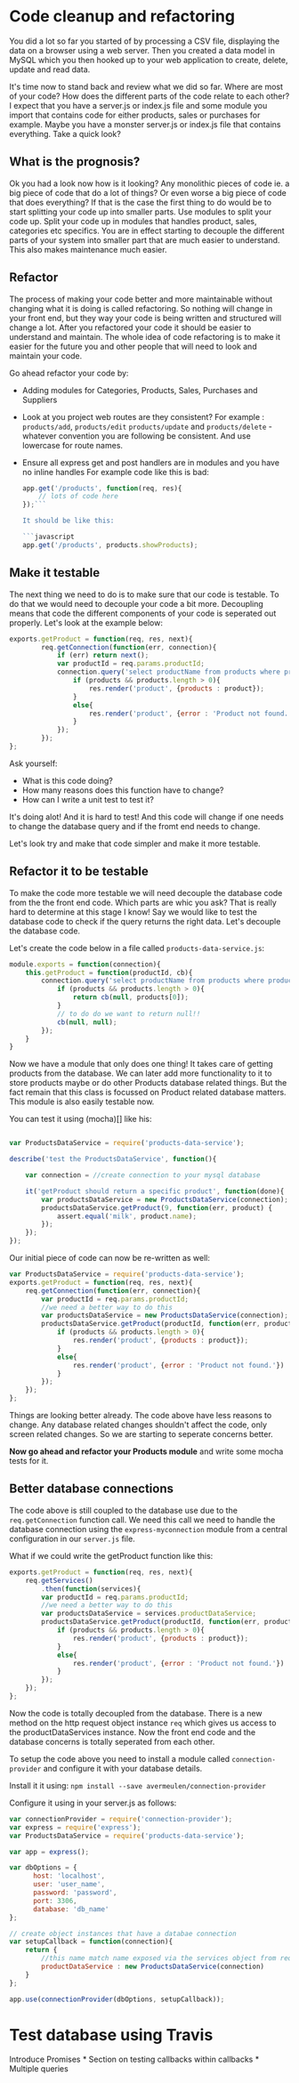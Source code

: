 # Code cleanup and refactoring

You did a lot so far you started of by processing a CSV file, displaying the data on a browser using a web server. Then you created a data model in MySQL which you then hooked up to your web application to create, delete, update and read data.

It's time now to stand back and review what we did so far. Where are most of your code? How does the different parts of the code relate to each other? I expect that you have a server.js or index.js file and some module you import that contains code for either products, sales or purchases for example. Maybe you have a monster server.js or index.js file that contains everything. Take a quick look?

## What is the prognosis?

Ok you had a look now how is it looking? Any monolithic pieces of code ie. a big piece of code that do a lot of things? Or even worse a big piece of code that does everything? If that is the case the first thing to do would be to start splitting your code up into smaller parts. Use modules to split your code up. Split your code up in modules that handles product, sales, categories etc specifics. You are in effect starting to decouple the different parts of your system into smaller part that are much easier to understand. This also makes maintenance much easier.

## Refactor

The process of making your code better and more maintainable without changing what it is doing is called refactoring. So nothing will change in your front end, but they way your code is being written and structured will change a lot. After you refactored your code it should be easier to understand and maintain. The whole idea of code refactoring is to make it easier for the future you and other people that will need to look and maintain your code.

Go ahead refactor your code by:
* Adding modules for Categories, Products, Sales, Purchases and Suppliers
* Look at you project web routes are they consistent? For example : `products/add`, `products/edit` `products/update` and `products/delete` - whatever convention you are following be consistent. And use lowercase for route names.
* Ensure all express get and post handlers are in modules and you have no inline handles For example code like this is bad:

    ```javascript
    app.get('/products', function(req, res){
        // lots of code here
    });```

    It should be like this:

    ```javascript
    app.get('/products', products.showProducts);
    ```


## Make it testable

The next thing we need to do is to make sure that our code is testable. To do that we would need to decouple your code a bit more. Decoupling means that code the different components of your code is seperated out properly. Let's look at the example below:

```javascript
exports.getProduct = function(req, res, next){
        req.getConnection(function(err, connection){
            if (err) return next();
            var productId = req.params.productId;
            connection.query('select productName from products where productId = ?', productId, function(err, products){
                if (products && products.length > 0){
                    res.render('product', {products : product});
                }
                else{
                    res.render('product', {error : 'Product not found.'})
                }
            });
        });
};
```

Ask yourself:

* What is this code doing?
* How many reasons does this function have to change?
* How can I write a unit test to test it?

It's doing alot! And it is hard to test! And this code will change if one needs to change the database query and if the fromt end needs to change.

Let's look try and make that code simpler and make it more testable.

## Refactor it to be testable

To make the code more testable we will need decouple the database code from the the front end code. Which parts are whic you ask? That is really hard to determine at this stage I know! Say we would like to test the database code to check if the query returns the right data. Let's decouple the database code.

Let's create the code below in a file called `products-data-service.js`:

```javascript
module.exports = function(connection){
    this.getProduct = function(productId, cb){
        connection.query('select productName from products where productId = ?', productId, function(err, products){
            if (products && products.length > 0){
                return cb(null, products[0]);
            }
            // to do do we want to return null!!
            cb(null, null);
        });
    }
}    
```

Now we have a module that only does one thing! It takes care of getting products from the database. We can later add more functionality to it to store products maybe or do other Products database related things. But the fact remain that this class is focussed on Product related database matters. This module is also easily testable now.

You can test it using (mocha)[] like his:

```javascript

var ProductsDataService = require('products-data-service');

describe('test the ProductsDataService', function(){

    var connection = //create connection to your mysql database

    it('getProduct should return a specific product', function(done){
        var productsDataService = new ProductsDataService(connection);
        productsDataService.getProduct(9, function(err, product) {
            assert.equal('milk', product.name);
        });
    });
});
```
Our initial piece of code can now be re-written as well:

```javascript
var ProductsDataService = require('products-data-service');
exports.getProduct = function(req, res, next){
    req.getConnection(function(err, connection){
        var productId = req.params.productId;
        //we need a better way to do this
        var productsDataService = new ProductsDataService(connection);
        productsDataService.getProduct(productId, function(err, product) {
            if (products && products.length > 0){
                res.render('product', {products : product});
            }
            else{
                res.render('product', {error : 'Product not found.'})
            }
        });
    });
};
```

Things are looking better already. The code above have less reasons to change. Any database related changes shouldn't affect the code, only screen related changes. So we are starting to seperate concerns better.

**Now go ahead and refactor your Products module** and write some mocha tests for it.

## Better database connections

The code above is still coupled to the database use due to the `req.getConnection` function call. We need this call we need to handle the database connection using the `express-myconnection` module from a central configuration in our `server.js` file.

What if we could write the getProduct function like this:

```javascript
exports.getProduct = function(req, res, next){
    req.getServices()
        .then(function(services){
        var productId = req.params.productId;
        //we need a better way to do this
        var productsDataService = services.productDataService;
        productsDataService.getProduct(productId, function(err, product) {
            if (products && products.length > 0){
                res.render('product', {products : product});
            }
            else{
                res.render('product', {error : 'Product not found.'})
            }
        });
    });
};
```

Now the code is totally decoupled from the database. There is a new method on the http request object instance `req` which gives us access to the productDataServices instance. Now the front end code and the database concerns is totally seperated from each other.

To setup the code above you need to install a module called `connection-provider` and configure it with your database details.

Install it it using: `npm install --save avermeulen/connection-provider`

Configure it using in your server.js as follows:

```javascript
var connectionProvider = require('connection-provider');
var express = require('express');
var ProductsDataService = require('products-data-service');

var app = express();

var dbOptions = {
      host: 'localhost',
      user: 'user_name',
      password: 'password',
      port: 3306,
      database: 'db_name'
};

// create object instances that have a databae connection
var setupCallback = function(connection){
    return {
        //this name match name exposed via the services object from req.services
        productDataService : new ProductsDataService(connection)
    }
};

app.use(connectionProvider(dbOptions, setupCallback));
```

# Test database using Travis



Introduce Promises
    * Section on testing callbacks within callbacks
    * Multiple queries
